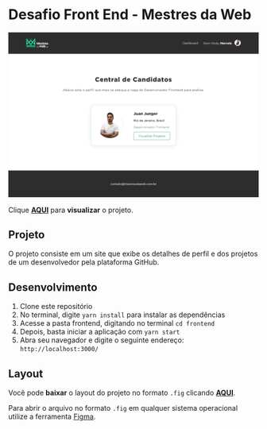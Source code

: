# Desafio Front End - Mestres da Web

![Frontend](./frontend/public/app.png)

Clique **[AQUI](https://github-profile-test.vercel.app/)** para **visualizar** o projeto.



## Projeto

O projeto consiste em um site que exibe os detalhes de perfil e dos projetos de um desenvolvedor pela plataforma GitHub.



## Desenvolvimento

1. Clone este repositório
2. No terminal, digite `yarn install` para instalar as dependências
3. Acesse a pasta frontend, digitando no terminal `cd frontend`
4. Depois, basta iniciar a aplicação com `yarn start` 
5. Abra seu navegador e digite o seguinte endereço: `http://localhost:3000/`





## Layout

Você pode **baixar** o layout do projeto no formato `.fig` clicando **[AQUI](./frontend/public/layout.fig)**.

Para abrir o arquivo no formato `.fig` em qualquer sistema operacional utilize a ferramenta [Figma](https://figma.com/).
